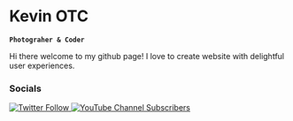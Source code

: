 # Kevin OTC
**`Photograher & Coder`**

Hi there welcome to my github page! I love to create website with delightful user experiences.

### Socials

<a href=https://twitter.com/OlakunleKevin>
<img alt="Twitter Follow" src="https://img.shields.io/twitter/follow/OlakunleKevin?color=%231DA1F2&logo=Twitter&style=for-the-badge"> </a>
<a href=https://www.youtube.com/channel/UCKC9i8Y2OC-dYcllb8mRk5Q>
<img alt="YouTube Channel Subscribers" src="https://img.shields.io/youtube/channel/subscribers/UCKC9i8Y2OC-dYcllb8mRk5Q?color=%23FF0000&logo=youtube&logoColor=%23FF0000&style=for-the-badge"> </a>
